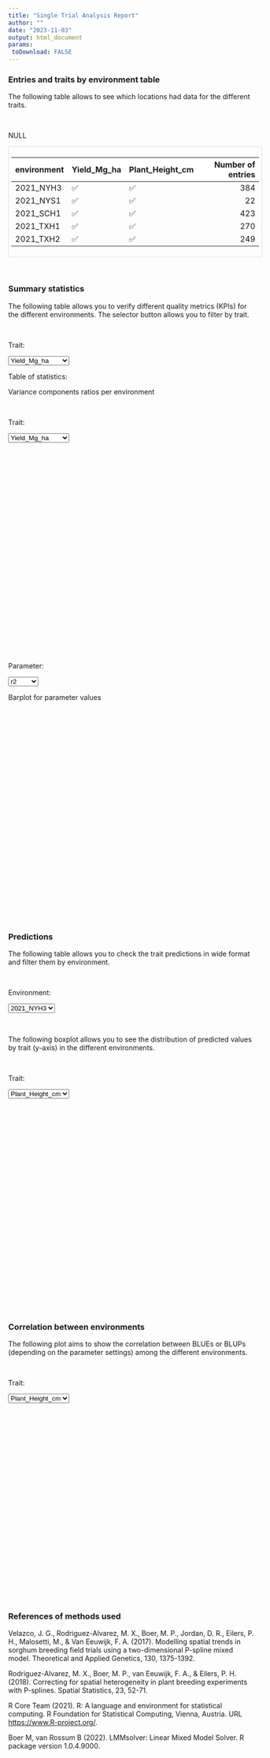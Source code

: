 ```yaml
---
title: "Single Trial Analysis Report"
author: ""
date: "2023-11-03"
output: html_document
params:
 toDownload: FALSE
---
```








### Entries and traits by environment table

The following table allows to see which locations had data for the different traits.

<p>&nbsp;</p>

NULL
<div style="border: 1px solid #ddd; padding: 5px; overflow-x: scroll; width:100%; "><table class="table table-hover table-condensed table-responsive" style="margin-left: auto; margin-right: auto;">
 <thead>
  <tr>
   <th style="text-align:left;position: sticky; top:0; background-color: #FFFFFF;"> environment </th>
   <th style="text-align:left;position: sticky; top:0; background-color: #FFFFFF;"> Yield_Mg_ha </th>
   <th style="text-align:left;position: sticky; top:0; background-color: #FFFFFF;"> Plant_Height_cm </th>
   <th style="text-align:right;position: sticky; top:0; background-color: #FFFFFF;"> Number of entries </th>
  </tr>
 </thead>
<tbody>
  <tr>
   <td style="text-align:left;"> 2021_NYH3 </td>
   <td style="text-align:left;"> ✅ </td>
   <td style="text-align:left;"> ✅ </td>
   <td style="text-align:right;"> 384 </td>
  </tr>
  <tr>
   <td style="text-align:left;"> 2021_NYS1 </td>
   <td style="text-align:left;"> ✅ </td>
   <td style="text-align:left;"> ✅ </td>
   <td style="text-align:right;"> 22 </td>
  </tr>
  <tr>
   <td style="text-align:left;"> 2021_SCH1 </td>
   <td style="text-align:left;"> ✅ </td>
   <td style="text-align:left;"> ✅ </td>
   <td style="text-align:right;"> 423 </td>
  </tr>
  <tr>
   <td style="text-align:left;"> 2021_TXH1 </td>
   <td style="text-align:left;"> ✅ </td>
   <td style="text-align:left;"> ✅ </td>
   <td style="text-align:right;"> 270 </td>
  </tr>
  <tr>
   <td style="text-align:left;"> 2021_TXH2 </td>
   <td style="text-align:left;"> ✅ </td>
   <td style="text-align:left;"> ✅ </td>
   <td style="text-align:right;"> 249 </td>
  </tr>
</tbody>
</table></div>

<p>&nbsp;</p>

### Summary statistics

The following table allows you to verify different quality metrics (KPIs) for the different environments. The selector button allows you to filter by trait.

<p>&nbsp;</p>

<!--html_preserve--><div class="form-group shiny-input-container">
<label class="control-label" id="reportBuilder_1-traitSta-label" for="reportBuilder_1-traitSta">Trait:</label>
<div>
<select id="reportBuilder_1-traitSta" class="shiny-input-select"><option value="Yield_Mg_ha" selected>Yield_Mg_ha</option>
<option value="Plant_Height_cm">Plant_Height_cm</option></select>
<script type="application/json" data-for="reportBuilder_1-traitSta" data-nonempty="">{"plugins":["selectize-plugin-a11y"]}</script>
</div>
</div><!--/html_preserve-->

Table of statistics:

<!--html_preserve--><div class="datatables html-widget html-widget-output shiny-report-size html-fill-item" id="reportBuilder_1-out3acb85a0d15eb9f0" style="width:100%;height:auto;"></div><!--/html_preserve-->

Variance components ratios per environment 

<p>&nbsp;</p>

<!--html_preserve--><div class="form-group shiny-input-container">
<label class="control-label" id="reportBuilder_1-traitSta0-label" for="reportBuilder_1-traitSta0">Trait:</label>
<div>
<select id="reportBuilder_1-traitSta0" class="shiny-input-select"><option value="Yield_Mg_ha" selected>Yield_Mg_ha</option>
<option value="Plant_Height_cm">Plant_Height_cm</option></select>
<script type="application/json" data-for="reportBuilder_1-traitSta0" data-nonempty="">{"plugins":["selectize-plugin-a11y"]}</script>
</div>
</div><!--/html_preserve-->

<!--html_preserve--><div class="plotly html-widget html-widget-output shiny-report-size shiny-report-theme html-fill-item" id="reportBuilder_1-outf48da5010bddacda" style="width:100%;height:400px;"></div><!--/html_preserve-->

<p>&nbsp;</p>

<!--html_preserve--><div class="form-group shiny-input-container">
<label class="control-label" id="reportBuilder_1-parameterMetrics-label" for="reportBuilder_1-parameterMetrics">Parameter:</label>
<div>
<select id="reportBuilder_1-parameterMetrics" class="shiny-input-select"><option value="plotH2" selected>plotH2</option>
<option value="CV" selected>CV</option>
<option value="r2" selected>r2</option></select>
<script type="application/json" data-for="reportBuilder_1-parameterMetrics" data-nonempty="">{"plugins":["selectize-plugin-a11y"]}</script>
</div>
</div><!--/html_preserve-->

Barplot for parameter values

<!--html_preserve--><div class="plotly html-widget html-widget-output shiny-report-size shiny-report-theme html-fill-item" id="reportBuilder_1-out3ff8f6f377db93d1" style="width:100%;height:400px;"></div><!--/html_preserve-->

<p>&nbsp;</p>

### Predictions

The following table allows you to check the trait predictions in wide format and filter them by environment.

<p>&nbsp;</p>

<!--html_preserve--><div class="form-group shiny-input-container">
<label class="control-label" id="reportBuilder_1-envSta-label" for="reportBuilder_1-envSta">Environment:</label>
<div>
<select id="reportBuilder_1-envSta" class="shiny-input-select"><option value="2021_NYH3" selected>2021_NYH3</option>
<option value="2021_SCH1">2021_SCH1</option>
<option value="2021_TXH2">2021_TXH2</option>
<option value="2021_TXH1">2021_TXH1</option>
<option value="2021_NYS1">2021_NYS1</option></select>
<script type="application/json" data-for="reportBuilder_1-envSta" data-nonempty="">{"plugins":["selectize-plugin-a11y"]}</script>
</div>
</div><!--/html_preserve-->


<!--html_preserve--><div class="datatables html-widget html-widget-output shiny-report-size html-fill-item" id="reportBuilder_1-outd39e0d31450cd38a" style="width:100%;height:auto;"></div><!--/html_preserve-->

<p>&nbsp;</p>

The following boxplot allows you to see the distribution of predicted values by trait (y-axis) in the different environments.

<p>&nbsp;</p>

<!--html_preserve--><div class="form-group shiny-input-container">
<label class="control-label" id="reportBuilder_1-traitStaBox-label" for="reportBuilder_1-traitStaBox">Trait:</label>
<div>
<select id="reportBuilder_1-traitStaBox" class="shiny-input-select"><option value="Yield_Mg_ha" selected>Yield_Mg_ha</option>
<option value="Plant_Height_cm" selected>Plant_Height_cm</option></select>
<script type="application/json" data-for="reportBuilder_1-traitStaBox" data-nonempty="">{"plugins":["selectize-plugin-a11y"]}</script>
</div>
</div><!--/html_preserve-->

<!--html_preserve--><div class="plotly html-widget html-widget-output shiny-report-size shiny-report-theme html-fill-item" id="reportBuilder_1-out8ad7238cb579b6fd" style="width:100%;height:400px;"></div><!--/html_preserve-->

<p>&nbsp;</p>

### Correlation between environments

The following plot aims to show the correlation between BLUEs or BLUPs (depending on the parameter settings) among the different environments.

<p>&nbsp;</p>

<!--html_preserve--><div class="form-group shiny-input-container">
<label class="control-label" id="reportBuilder_1-traitStaCor-label" for="reportBuilder_1-traitStaCor">Trait:</label>
<div>
<select id="reportBuilder_1-traitStaCor" class="shiny-input-select"><option value="Yield_Mg_ha" selected>Yield_Mg_ha</option>
<option value="Plant_Height_cm" selected>Plant_Height_cm</option></select>
<script type="application/json" data-for="reportBuilder_1-traitStaCor" data-nonempty="">{"plugins":["selectize-plugin-a11y"]}</script>
</div>
</div><!--/html_preserve-->


<!--html_preserve--><div class="plotly html-widget html-widget-output shiny-report-size shiny-report-theme html-fill-item" id="reportBuilder_1-out00b6b39f6ea16a57" style="width:100%;height:400px;"></div><!--/html_preserve-->


### References of methods used

Velazco, J. G., Rodriguez-Alvarez, M. X., Boer, M. P., Jordan, D. R., Eilers, P. H., Malosetti, M., & Van Eeuwijk, F. A. (2017). Modelling spatial trends in sorghum breeding field trials using a two-dimensional P-spline mixed model. Theoretical and Applied Genetics, 130, 1375-1392.

Rodriguez-Alvarez, M. X., Boer, M. P., van Eeuwijk, F. A., & Eilers, P. H. (2018). Correcting for spatial heterogeneity in plant breeding experiments with P-splines. Spatial Statistics, 23, 52-71.

R Core Team (2021). R: A language and environment for statistical computing. R Foundation for Statistical Computing, Vienna, Austria. URL https://www.R-project.org/.

Boer M, van Rossum B (2022). LMMsolver: Linear Mixed Model Solver. R package version 1.0.4.9000.

<p>&nbsp;</p>

